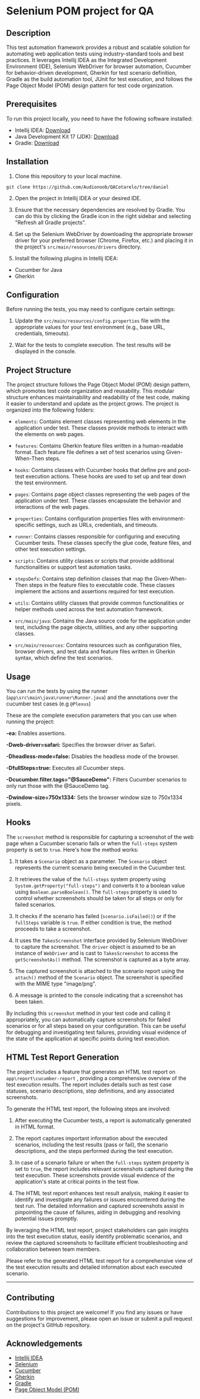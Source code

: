 # Selenium POM project for QA

## Description
This test automation framework provides a robust and scalable solution for automating web application tests using industry-standard tools and best practices. It leverages Intellij IDEA as the Integrated Development Environment (IDE), Selenium WebDriver for browser automation, Cucumber for behavior-driven development, Gherkin for test scenario definition, Gradle as the build automation tool, JUnit for test execution, and follows the Page Object Model (POM) design pattern for test code organization.

## Prerequisites
To run this project locally, you need to have the following software installed:

- Intellij IDEA: [Download](https://www.jetbrains.com/idea/download/)
- Java Development Kit 17 (JDK): [Download](https://www.oracle.com/java/technologies/javase-jdk11-downloads.html)
- Gradle: [Download](https://gradle.org/install/)

## Installation
1. Clone this repository to your local machine.
```
git clone https://github.com/Audionoob/QACotarelo/tree/daniel
```

2. Open the project in Intellij IDEA or your desired IDE.

3. Ensure that the necessary dependencies are resolved by Gradle. You can do this by clicking the Gradle icon in the right sidebar and selecting "Refresh all Gradle projects".

4. Set up the Selenium WebDriver by downloading the appropriate browser driver for your preferred browser (Chrome, Firefox, etc.) and placing it in the project's `src/main/resources/drivers` directory.

5. Install the following plugins in Intellij IDEA:
- Cucumber for Java
- Gherkin

## Configuration
Before running the tests, you may need to configure certain settings:

1. Update the `src/main/resources/config.properties` file with the appropriate values for your test environment (e.g., base URL, credentials, timeouts).



4. Wait for the tests to complete execution. The test results will be displayed in the console.

## Project Structure
The project structure follows the Page Object Model (POM) design pattern, which promotes test code organization and reusability. This modular structure enhances maintainability and readability of the test code, making it easier to understand and update as the project grows.
The project is organized into the following folders:

- `elements`: Contains element classes representing web elements in the application under test. These classes provide methods to interact with the elements on web pages.

- `features`: Contains Gherkin feature files written in a human-readable format. Each feature file defines a set of test scenarios using Given-When-Then steps.

- `hooks`: Contains classes with Cucumber hooks that define pre and post-test execution actions. These hooks are used to set up and tear down the test environment.

- `pages`: Contains page object classes representing the web pages of the application under test. These classes encapsulate the behavior and interactions of the web pages.

- `properties`: Contains configuration properties files with environment-specific settings, such as URLs, credentials, and timeouts.

- `runner`: Contains classes responsible for configuring and executing Cucumber tests. These classes specify the glue code, feature files, and other test execution settings.

- `scripts`: Contains utility classes or scripts that provide additional functionalities or support test automation tasks.

- `stepsDefs`: Contains step definition classes that map the Given-When-Then steps in the feature files to executable code. These classes implement the actions and assertions required for test execution.

- `utils`: Contains utility classes that provide common functionalities or helper methods used across the test automation framework.

- `src/main/java`: Contains the Java source code for the application under test, including the page objects, utilities, and any other supporting classes.
- `src/main/resources`: Contains resources such as configuration files, browser drivers, and test data and feature files written in Gherkin syntax, which define the test scenarios.

## Usage
You can run the tests by using the runner (`app\src\main\java\runner\Runner.java`) and the annotations over the cucumber test cases (e.g `@Plexus`)

These are the complete execution parameters that you can use when running the project:


**-ea:** Enables assertions.

**-Dweb-driver=safari:** Specifies the browser driver as Safari.

**-Dheadless-mode=false:** Disables the headless mode of the browser.

**-DfullSteps=true:** Executes all Cucumber steps.

**-Dcucumber.filter.tags="@SauceDemo":** Filters Cucumber scenarios to only run those with the @SauceDemo tag.

**-Dwindow-size=750x1334:** Sets the browser window size to 750x1334 pixels.

## Hooks

The `screenshot` method is responsible for capturing a screenshot of the web page when a Cucumber scenario fails or when the `full-steps` system property is set to `true`. Here's how the method works:

1. It takes a `Scenario` object as a parameter. The `Scenario` object represents the current scenario being executed in the Cucumber test.

2. It retrieves the value of the `full-steps` system property using `System.getProperty("full-steps")` and converts it to a boolean value using `Boolean.parseBoolean()`. The `full-steps` property is used to control whether screenshots should be taken for all steps or only for failed scenarios.

3. It checks if the scenario has failed (`scenario.isFailed()`) or if the `fullSteps` variable is `true`. If either condition is true, the method proceeds to take a screenshot.

4. It uses the `TakesScreenshot` interface provided by Selenium WebDriver to capture the screenshot. The `driver` object is assumed to be an instance of `WebDriver` and is cast to `TakesScreenshot` to access the `getScreenshotAs()` method. The screenshot is captured as a byte array.

5. The captured screenshot is attached to the scenario report using the `attach()` method of the `Scenario` object. The screenshot is specified with the MIME type "image/png".

6. A message is printed to the console indicating that a screenshot has been taken.

By including this `screenshot` method in your test code and calling it appropriately, you can automatically capture screenshots for failed scenarios or for all steps based on your configuration. This can be useful for debugging and investigating test failures, providing visual evidence of the state of the application at specific points during test execution.


## HTML Test Report Generation

The project includes a feature that generates an HTML test report on `app\report\cucumber-report` , providing a comprehensive overview of the test execution results. The report includes details such as test case statuses, scenario descriptions, step definitions, and any associated screenshots.

To generate the HTML test report, the following steps are involved:

1. After executing the Cucumber tests, a report is automatically generated in HTML format.

2. The report captures important information about the executed scenarios, including the test results (pass or fail), the scenario descriptions, and the steps performed during the test execution.

3. In case of a scenario failure or when the `full-steps` system property is set to `true`, the report includes relevant screenshots captured during the test execution. These screenshots provide visual evidence of the application's state at critical points in the test flow.

4. The HTML test report enhances test result analysis, making it easier to identify and investigate any failures or issues encountered during the test run. The detailed information and captured screenshots assist in pinpointing the cause of failures, aiding in debugging and resolving potential issues promptly.

By leveraging the HTML test report, project stakeholders can gain insights into the test execution status, easily identify problematic scenarios, and review the captured screenshots to facilitate efficient troubleshooting and collaboration between team members.

Please refer to the generated HTML test report for a comprehensive view of the test execution results and detailed information about each executed scenario.



-----
## Contributing
Contributions to this project are welcome! If you find any issues or have suggestions for improvement, please open an issue or submit a pull request on the project's GitHub repository.

## Acknowledgements
- [Intellij IDEA](https://www.jetbrains.com/idea/)
- [Selenium](https://www.selenium.dev/)
- [Cucumber](https://cucumber.io/)
- [Gherkin](https://cucumber.io/docs/gherkin/)
- [Gradle](https://gradle.org/)
- [Page Object Model (POM)](https://www.selenium.dev/documentation/en/guidelines_and_recommendations/page_object_models/)
